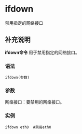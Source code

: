 ifdown
===

禁用指定的网络接口

## 补充说明

**ifdown命令** 用于禁用指定的网络接口。

### 语法  

```
ifdown(参数)
```

### 参数  

网络接口：要禁用的网络接口。

### 实例  

```
ifdown eth0  #禁用eth0
```


<!-- Linux命令行搜索引擎：https://jaywcjlove.github.io/linux-command/ -->